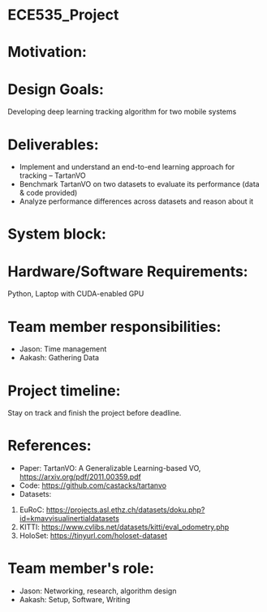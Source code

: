 # ECE535_Project

# Motivation:

# Design Goals:
Developing deep learning tracking algorithm for two mobile systems

# Deliverables:
- Implement and understand an end-to-end learning approach for tracking – TartanVO
- Benchmark TartanVO on two datasets to evaluate its performance (data & code provided)
- Analyze performance differences across datasets and reason about it

# System block:

# Hardware/Software Requirements:
Python, Laptop with CUDA-enabled GPU

# Team member responsibilities:
- Jason: Time management
- Aakash: Gathering Data
# Project timeline:
Stay on track and finish the project before deadline. 
# References:
- Paper: TartanVO: A Generalizable Learning-based VO, https://arxiv.org/pdf/2011.00359.pdf
- Code: https://github.com/castacks/tartanvo
- Datasets:
1. EuRoC: https://projects.asl.ethz.ch/datasets/doku.php?id=kmavvisualinertialdatasets
2. KITTI: https://www.cvlibs.net/datasets/kitti/eval_odometry.php
3. HoloSet: https://tinyurl.com/holoset-dataset

# Team member's role:
- Jason: Networking, research, algorithm design
- Aakash: Setup, Software, Writing
